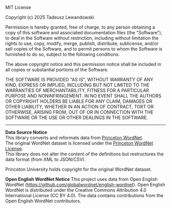 MIT License

Copyright (c) 2025 Tadeusz Lewandowski

Permission is hereby granted, free of charge, to any person obtaining a copy
of this software and associated documentation files (the "Software"), to deal
in the Software without restriction, including without limitation the rights
to use, copy, modify, merge, publish, distribute, sublicense, and/or sell
copies of the Software, and to permit persons to whom the Software is
furnished to do so, subject to the following conditions:

The above copyright notice and this permission notice shall be included in all
copies or substantial portions of the Software.

THE SOFTWARE IS PROVIDED "AS IS", WITHOUT WARRANTY OF ANY KIND, EXPRESS OR
IMPLIED, INCLUDING BUT NOT LIMITED TO THE WARRANTIES OF MERCHANTABILITY,
FITNESS FOR A PARTICULAR PURPOSE AND NONINFRINGEMENT. IN NO EVENT SHALL THE
AUTHORS OR COPYRIGHT HOLDERS BE LIABLE FOR ANY CLAIM, DAMAGES OR OTHER
LIABILITY, WHETHER IN AN ACTION OF CONTRACT, TORT OR OTHERWISE, ARISING FROM,
OUT OF OR IN CONNECTION WITH THE SOFTWARE OR THE USE OR OTHER DEALINGS IN THE
SOFTWARE.

---

**Data Source Notice**  
This library converts and reformats data from [Princeton WordNet](https://wordnet.princeton.edu/).  
The original WordNet dataset is licensed under the [Princeton WordNet License](https://wordnet.princeton.edu/license-and-commercial-use).  
This library does not alter the content of the definitions but restructures the data format (from XML to JSON/CSV).  

Princeton University holds copyright for the original WordNet dataset.

**Open English WordNet Notice**
This project uses data from Open English WordNet (https://github.com/globalwordnet/english-wordnet).
Open English WordNet is distributed under the Creative Commons Attribution 4.0 International License (CC BY 4.0).
The data contains contributions from the Open English WordNet contributors.